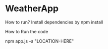 # WeatherApp

How to run?
Install dependencies by 
npm install

How to Run the code

npm app.js -a "LOCATION-HERE"
